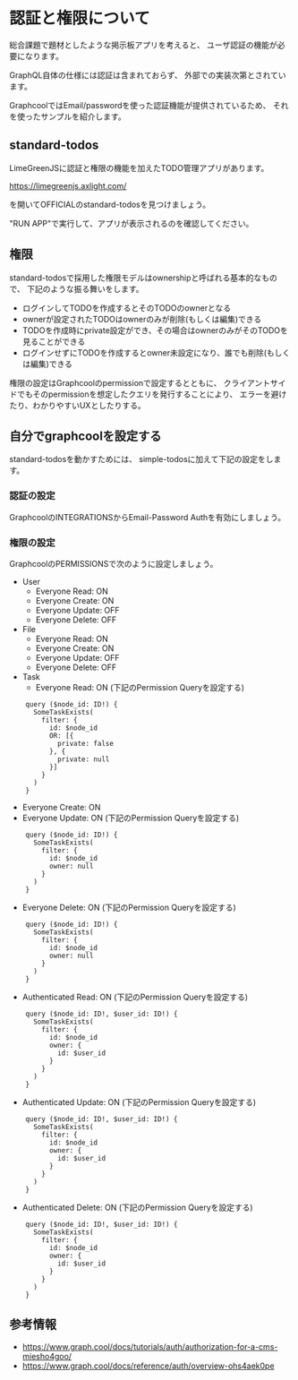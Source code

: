 # 認証と権限について

総合課題で題材としたような掲示板アプリを考えると、
ユーザ認証の機能が必要になります。

GraphQL自体の仕様には認証は含まれておらず、
外部での実装次第とされています。

GraphcoolではEmail/passwordを使った認証機能が提供されているため、
それを使ったサンプルを紹介します。

## standard-todos

LimeGreenJSに認証と権限の機能を加えたTODO管理アプリがあります。

<https://limegreenjs.axlight.com/>

を開いてOFFICIALのstandard-todosを見つけましょう。

"RUN APP"で実行して、アプリが表示されるのを確認してください。

## 権限

standard-todosで採用した権限モデルはownershipと呼ばれる基本的なもので、
下記のような振る舞いをします。

- ログインしてTODOを作成するとそのTODOのownerとなる
- ownerが設定されたTODOはownerのみが削除(もしくは編集)できる
- TODOを作成時にprivate設定ができ、その場合はownerのみがそのTODOを見ることができる
- ログインせずにTODOを作成するとowner未設定になり、誰でも削除(もしくは編集)できる

権限の設定はGraphcoolのpermissionで設定するとともに、
クライアントサイドでもそのpermissionを想定したクエリを発行することにより、
エラーを避けたり、わかりやすいUXとしたりする。

## 自分でgraphcoolを設定する

standard-todosを動かすためには、
simple-todosに加えて下記の設定をします。

### 認証の設定

GraphcoolのINTEGRATIONSからEmail-Password Authを有効にしましょう。

### 権限の設定

GraphcoolのPERMISSIONSで次のように設定しましょう。

- User
  - Everyone Read: ON
  - Everyone Create: ON
  - Everyone Update: OFF
  - Everyone Delete: OFF
- File
  - Everyone Read: ON
  - Everyone Create: ON
  - Everyone Update: OFF
  - Everyone Delete: OFF
- Task
  - Everyone Read: ON (下記のPermission Queryを設定する)
```
    query ($node_id: ID!) {
      SomeTaskExists(
        filter: {
          id: $node_id
          OR: [{
            private: false
          }, {
            private: null
          }]
        }
      )
    }
```
  - Everyone Create: ON
  - Everyone Update: ON (下記のPermission Queryを設定する)
```
    query ($node_id: ID!) {
      SomeTaskExists(
        filter: {
          id: $node_id
          owner: null
        }
      )
    }
```
  - Everyone Delete: ON (下記のPermission Queryを設定する)
```
    query ($node_id: ID!) {
      SomeTaskExists(
        filter: {
          id: $node_id
          owner: null
        }
      )
    }
```
  - Authenticated Read: ON (下記のPermission Queryを設定する)
```
    query ($node_id: ID!, $user_id: ID!) {
      SomeTaskExists(
        filter: {
          id: $node_id
          owner: {
            id: $user_id
          }
        }
      )
    }
```
  - Authenticated Update: ON (下記のPermission Queryを設定する)
```
    query ($node_id: ID!, $user_id: ID!) {
      SomeTaskExists(
        filter: {
          id: $node_id
          owner: {
            id: $user_id
          }
        }
      )
    }
```
  - Authenticated Delete: ON (下記のPermission Queryを設定する)
```
    query ($node_id: ID!, $user_id: ID!) {
      SomeTaskExists(
        filter: {
          id: $node_id
          owner: {
            id: $user_id
          }
        }
      )
    }
```

## 参考情報

- https://www.graph.cool/docs/tutorials/auth/authorization-for-a-cms-miesho4goo/
- https://www.graph.cool/docs/reference/auth/overview-ohs4aek0pe
